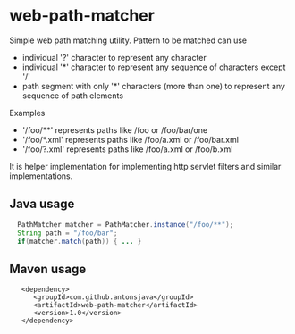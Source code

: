 
# web-path-matcher

 Simple web path matching utility. Pattern to be matched can use 
  - individual '?' character to represent any character
  - individual '*' character to represent any sequence of characters except '/'
  - path segment with only '*' characters (more than one) to represent any sequence of path elements
 
 Examples

  - '/foo/**' represents paths like /foo or /foo/bar/one
  - '/foo/*.xml' represents paths like /foo/a.xml or /foo/bar.xml
  - '/foo/?.xml' represents paths like /foo/a.xml or /foo/b.xml

 It is helper implementation for implementing http servlet filters and similar implementations.

## Java usage

```java
  PathMatcher matcher = PathMatcher.instance("/foo/**");
  String path = "/foo/bar";
  if(matcher.match(path)) { ... }
```

## Maven usage

```
   <dependency>
      <groupId>com.github.antonsjava</groupId>
      <artifactId>web-path-matcher</artifactId>
      <version>1.0</version>
   </dependency>
```
